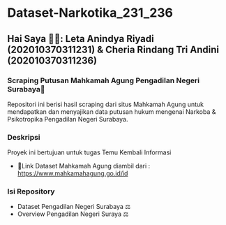 # Dataset-Narkotika_231_236
## Hai Saya 👐🏻: Leta Anindya Riyadi (202010370311231) & Cheria Rindang Tri Andini (202010370311236)

### Scraping Putusan Mahkamah Agung Pengadilan Negeri Surabaya🤍
Repositori ini berisi hasil scraping dari situs Mahkamah Agung untuk mendapatkan dan menyajikan data putusan hukum mengenai Narkoba & Psikotropika Pengadilan Negeri Surabaya.
### Deskripsi
Proyek ini bertujuan untuk tugas Temu Kembali Informasi
* 🌸Link Dataset Mahkamah Agung diambil dari : https://www.mahkamahagung.go.id/id
### Isi Repository
* Dataset Pengadilan Negeri Surabaya ⚖️
* Overview Pengadilan Negeri Suraya ⚖️
